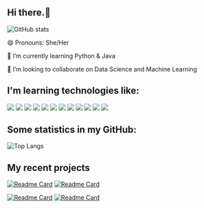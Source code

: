 ## Hi there.👋
![GitHub stats](https://github-readme-stats.vercel.app/api?username=YanginFire&show_icons=true&theme=calm)

😄 Pronouns: She/Her

🌱 I’m currently learning Python & Java

👯 I’m looking to collaborate on Data Science and Machine Learning


## I'm learning technologies like:
 <img src="https://img.shields.io/badge/Python-333333?style=for-the-badge&logo=Python&logoColor=blue"/> <img src="https://img.shields.io/badge/HTML-333333?style=for-the-badge&logo=HTML5&logoColor=red"/> <img src="https://img.shields.io/badge/CSS-333333?style=for-the-badge&logo=CSS3&logoColor=blue"/> <img src="https://img.shields.io/badge/MYSQL-333333?style=for-the-badge&logo=MYSQL&logoColor=green"/> <img src="https://img.shields.io/badge/JavaScript-333333?style=for-the-badge&logo=JavaScript&logoColor=yellow"/> <img src="https://img.shields.io/badge/GitHub-333333?style=for-the-badge&logo=GitHub&logoColor=white"/> <img src="https://img.shields.io/badge/Git-333333?style=for-the-badge&logo=Git&logoColor=orange"/> <img src="https://img.shields.io/badge/Java-333333?style=for-the-badge&logo=Java&logoColor=orange"/> <img src="https://img.shields.io/badge/React-333333?style=for-the-badge&logo=React&logoColor=#61DAFB"/> <img src="https://img.shields.io/badge/Pandas-333333?style=for-the-badge&logo=Pandas&logoColor=#150458"/> <img src="https://img.shields.io/badge/LinuxMint-333333?style=for-the-badge&logo=LinuxMint&logoColor=#87CF3E"/> <img src="https://img.shields.io/badge/scikit-learn-333333?style=for-the-badge&logo=scikitlearn&logoColor=#F7931E"/>
 
## Some statistics in my GitHub:
![Top Langs](https://github-readme-stats.vercel.app/api/top-langs/?username=YanginFire&layout=compact&theme=dark)

## My recent projects
[![Readme Card](https://github-readme-stats.vercel.app/api/pin/?username=YanginFire&repo=Course_work_equals)](https://github.com/YanginFire/Course_work_equals) [![Readme Card](https://github-readme-stats.vercel.app/api/pin/?username=YanginFire&repo=Selenium_testing_practice)](https://github.com/YanginFire/Selenium_testing_practice)

[![Readme Card](https://github-readme-stats.vercel.app/api/pin/?username=YanginFire&repo=Quality-management-of-software-systems)](https://github.com/YanginFire/Quality-management-of-software-systems) [![Readme Card](https://github-readme-stats.vercel.app/api/pin/?username=YanginFire&repo=API_testing_PetFriends)](https://github.com/YanginFire/API_testing_PetFriends)

<!--
**YanginFire/YanginFire** is a ✨ _special_ ✨ repository because its `README.md` (this file) appears on your GitHub profile.

Here are some ideas to get you started:

- 🔭 I’m currently working on ...
- 🌱 I’m currently learning ...
- 👯 I’m looking to collaborate on ...
- 🤔 I’m looking for help with ...
- 💬 Ask me about ...
- 📫 How to reach me: ...
- 😄 Pronouns: ...
- ⚡ Fun fact: ...
-->

